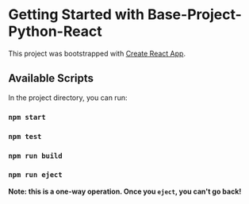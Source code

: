 # Getting Started with Base-Project-Python-React

This project was bootstrapped with [Create React App](https://github.com/facebook/create-react-app).

## Available Scripts

In the project directory, you can run:

### `npm start`


### `npm test`



### `npm run build`



### `npm run eject`

**Note: this is a one-way operation. Once you `eject`, you can't go back!**